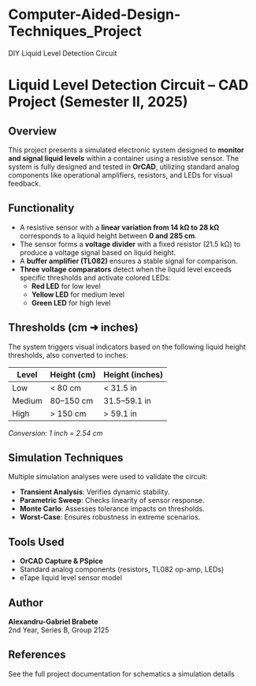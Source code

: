 # Computer-Aided-Design-Techniques_Project
DIY Liquid Level Detection Circuit

# Liquid Level Detection Circuit – CAD Project (Semester II, 2025)

## Overview
This project presents a simulated electronic system designed to **monitor and signal liquid levels** within a container using a resistive sensor. The system is fully designed and tested in **OrCAD**, utilizing standard analog components like operational amplifiers, resistors, and LEDs for visual feedback.

## Functionality
- A resistive sensor with a **linear variation from 14 kΩ to 28 kΩ** corresponds to a liquid height between **0 and 285 cm**.
- The sensor forms a **voltage divider** with a fixed resistor (21.5 kΩ) to produce a voltage signal based on liquid height.
- A **buffer amplifier (TL082)** ensures a stable signal for comparison.
- **Three voltage comparators** detect when the liquid level exceeds specific thresholds and activate colored LEDs:
  - **Red LED** for low level
  - **Yellow LED** for medium level
  - **Green LED** for high level

## Thresholds (cm ➜ inches)
The system triggers visual indicators based on the following liquid height thresholds, also converted to inches:

| Level        | Height (cm) | Height (inches) |
|--------------|-------------|------------------|
| Low          | < 80 cm     | < 31.5 in        |
| Medium       | 80–150 cm   | 31.5–59.1 in     |
| High         | > 150 cm    | > 59.1 in        |

*Conversion: 1 inch = 2.54 cm*

## Simulation Techniques
Multiple simulation analyses were used to validate the circuit:
- **Transient Analysis**: Verifies dynamic stability.
- **Parametric Sweep**: Checks linearity of sensor response.
- **Monte Carlo**: Assesses tolerance impacts on thresholds.
- **Worst-Case**: Ensures robustness in extreme scenarios.

## Tools Used
- **OrCAD Capture & PSpice**
- Standard analog components (resistors, TL082 op-amp, LEDs)
- eTape liquid level sensor model

## Author
**Alexandru-Gabriel Brabete**  
2nd Year, Series B, Group 2125  

## References
See the full project documentation for schematics a simulation details
